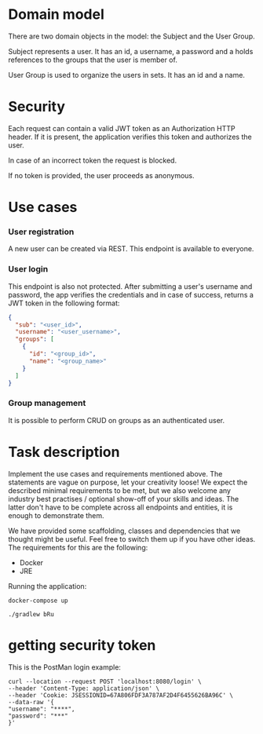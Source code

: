 # Domain model

There are two domain objects in the model: the Subject and the User Group.

Subject represents a user. It has an id, a username, a password and a holds references to the groups that the user is member of.

User Group is used to organize the users in sets. It has an id and a name. 

# Security

Each request can contain a valid JWT token as an Authorization HTTP header. If it is present, 
the application verifies this token and authorizes the user.

In case of an incorrect token the request is blocked.

If no token is provided, the user proceeds as anonymous.

# Use cases

### User registration

A new user can be created via REST. This endpoint is available to everyone.

### User login

This endpoint is also not protected. After submitting a user's username and password, the app verifies the credentials and
in case of success, returns a JWT token in the following format:

```json
{
  "sub": "<user_id>",
  "username": "<user_username>",
  "groups": [
    {
      "id": "<group_id>",
      "name": "<group_name>"
    }
  ]
}
```

### Group management

It is possible to perform CRUD on groups as an authenticated user.

# Task description

Implement the use cases and requirements mentioned above. The statements are vague on purpose, let your creativity loose!
We expect the described minimal requirements to be met, but we also welcome any industry best practises / optional show-off
of your skills and ideas. The latter don't have to be complete across all endpoints and entities, it is enough to demonstrate them.

We have provided some scaffolding, classes and dependencies that we thought might be useful. 
Feel free to switch them up if you have other ideas. The requirements for this are the following:

* Docker
* JRE

Running the application:

```docker-compose up```

```./gradlew bRu```

# getting security token
This is the PostMan login example:
```
curl --location --request POST 'localhost:8080/login' \
--header 'Content-Type: application/json' \
--header 'Cookie: JSESSIONID=67A806FDF3A787AF2D4F6455626BA96C' \
--data-raw '{
"username": "****",
"password": "***"
}'

```

